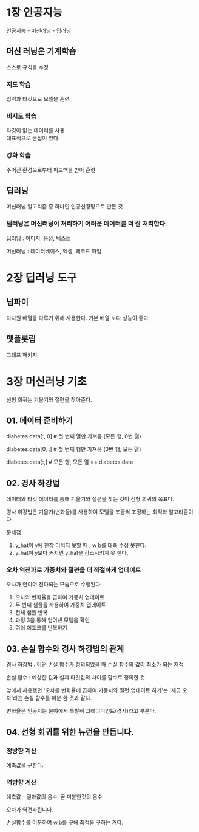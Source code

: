 # 1장 인공지능
인공지능 - 머신러닝 - 딥러닝

## 머신 러닝은 기계학습
스스로 규칙을 수정

### 지도 학습
입력과 타깃으로 모델을 훈련

### 비지도 학습
타깃이 없는 데이터를 사용<br>
대표적으로 군집이 있다.

### 강화 학습
주어진 환경으로부터 피드백을 받아 훈련

## 딥러닝
머신러닝 알고리즘 중 하나인 인공신경망으로 만든 것

### 딥러닝은 머신러닝이 처리하기 어려운 데이터를 더 잘 처리한다.

딥러닝 : 이미지, 음성, 텍스트

머신러닝 : 데이터베이스, 엑셀, 레코드 파일

# 2장 딥러닝 도구
## 넘파이
다차원 배열을 다루기 위해 사용한다. 기본 배열 보다 성능이 좋다
## 맷플롯립
그래프 패키지

# 3장 머신러닝 기초
션형 회귀는 기울기와 절편을 찾아준다.

## 01. 데이터 준비하기

diabetes.data[:, 0]    # 첫 번째 열만 가져옴 (모든 행, 0번 열)

diabetes.data[0, :]    # 첫 번째 행만 가져옴 (0번 행, 모든 열)

diabetes.data[:,]      # 모든 행, 모든 열 == diabetes.data

## 02. 경사 하강법
데이터와 타깃 데이터를 통해 기울기와 절편을 찾는 것이 선형 회귀의 목표다.

경사 하강법은 기울기(변화율)를 사용하여 모델을 조금씩 조정하는 최적화 알고리즘이다.

문제점
1. y_hat이 y에 한참 미치지 못할 때 , w b를 대폭 수정 못한다.
2. y_hat이 y보다 커지면 y_hat을 감소시키지 못 한다.

### 오차 역전파로 가중치와 절편을 더 적절하게 업데이트
오차가 연이어 전파되는 모습으로 수행된다.

1. 오차와 변화율을 곱하여 가중치 업데이트
2. 두 번째 샘플을 사용하여 가중치 업데이트
3. 전체 샘플 반복
4. 과정 3을 통해 얻어낸 모델을 확인
5. 여러 에포크를 반복하기

## 03. 손실 함수와 경사 하강법의 관계
경사 하강법 : 어떤 손실 함수가 정의되었을 때 손실 함수의 값이 최소가 되는 지점

손실 함수 : 예상한 값과 실제 타깃값의 차이를 함수로 정의한 것

앞에서 사용했던 '오차를 변화율에 곱하여 가중치와 절편 업데이트 하기'는 '제곱 오차'라는 손실 함수를 미분
한 것과 같다.

변화율은 인공지능 분야에서 특별히 그레이디언트(경사)라고 부른다.

## 04. 선형 회귀를 위한 뉴런을 만듭니다.
### 정방향 계산
예측값을 구한다.
### 역방향 계산
예측값 - 결과값의 음수, 곧 미분한것의 음수

오차가 역전파됩니다.

손실함수를 미분하여 w,b를 구해 최적을 구하는 거다.